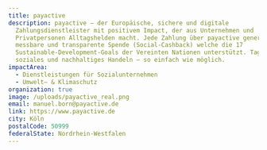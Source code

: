 ```yaml
---
title: payactive
description: payactive – der Europäische, sichere und digitale
  Zahlungsdienstleister mit positivem Impact, der aus Unternehmen und
  Privatpersonen Alltagshelden macht. Jede Zahlung über payactive generiert eine
  messbare und transparente Spende (Social-Cashback) welche die 17
  Sustainable-Development-Goals der Vereinten Nationen unterstützt. Tagtägliches
  soziales und nachhaltiges Handeln – so einfach wie möglich.
impactArea:
  - Dienstleistungen für Sozialunternehmen
  - Umwelt– & Klimaschutz
organization: true
image: /uploads/payactive_real.png
email: manuel.born@payactive.de
link: https://www.payactive.de
city: Köln
postalCode: 50999
federalState: Nordrhein-Westfalen
---
```


